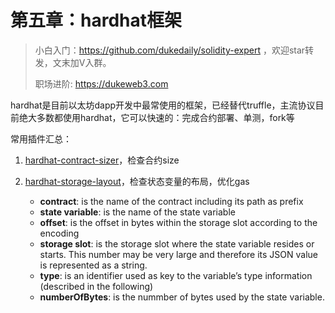 # 第五章：hardhat框架

> 小白入门：https://github.com/dukedaily/solidity-expert ，欢迎star转发，文末加V入群。
>
> 职场进阶: https://dukeweb3.com

hardhat是目前以太坊dapp开发中最常使用的框架，已经替代truffle，主流协议目前绝大多数都使用hardhat，它可以快速的：完成合约部署、单测，fork等



常用插件汇总：

1. [hardhat-contract-sizer](https://github.com/ItsNickBarry/hardhat-contract-sizer)，检查合约size

2. [hardhat-storage-layout](https://github.com/aurora-is-near/hardhat-storage-layout)，检查状态变量的布局，优化gas

   - **contract**: is the name of the contract including its path as prefix
   - **state variable**: is the name of the state variable
   - **offset**: is the offset in bytes within the storage slot according to the encoding
   - **storage slot**: is the storage slot where the state variable resides or starts. This number may be very large and therefore its JSON value is represented as a string.
   - **type**: is an identifier used as key to the variable’s type information (described in the following)
   - **numberOfBytes**: is the nummber of bytes used by the state variable.

   ## 
